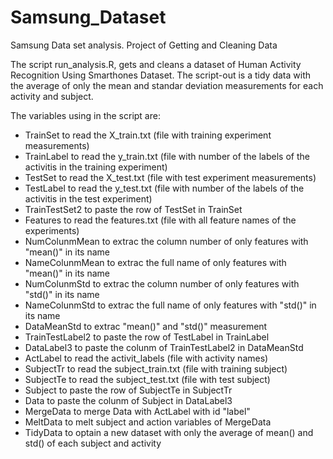 Samsung_Dataset
===============

Samsung Data set analysis.  Project of Getting and Cleaning Data

The script run_analysis.R, gets and cleans a dataset of Human Activity Recognition Using Smarthones Dataset.
The script-out is a tidy data with the average of only the mean and standar deviation measurements for each activity and subject.

The variables using in the script are:

- TrainSet to read the X_train.txt (file with training experiment measurements) 
- TrainLabel to read the y_train.txt (file with number of the labels of the activitis in the training experiment)
- TestSet to read the X_test.txt (file with test experiment measurements)
- TestLabel to read the y_test.txt (file with number of the labels of the activitis in the test experiment)
- TrainTestSet2 to paste the row of TestSet in TrainSet
- Features to read the features.txt (file with all feature names of the experiments)
- NumColunmMean to extrac the column number of only features with "mean()" in its name
- NameColunmMean to extrac the full name of only features with "mean()" in its name
- NumColunmStd to extrac the column number of only features with "std()" in its name
- NameColunmStd to extrac the full name of only features with "std()" in its name
- DataMeanStd to extrac  "mean()" and "std()" measurement
- TrainTestLabel2 to paste the row of TestLabel in TrainLabel
- DataLabel3 to paste the colunm of TrainTestLabel2 in DataMeanStd
- ActLabel to read the activit_labels (file with activity names)
- SubjectTr to read the subject_train.txt (file with training subject)
- SubjectTe to read the subject_test.txt (file with test subject)
- Subject to paste the row of SubjectTe in SubjectTr
- Data to paste the colunm of Subject in DataLabel3
- MergeData to merge Data with ActLabel with id "label"
- MeltData to melt subject and action variables of MergeData
- TidyData to optain a new dataset with only the average of mean() and std() of each subject and activity
